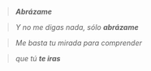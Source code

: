 > _**Abrázame**_

> _Y no me digas nada, sólo **abrázame**_

> _Me basta tu mirada para comprender_

> _que tú **te iras**_
